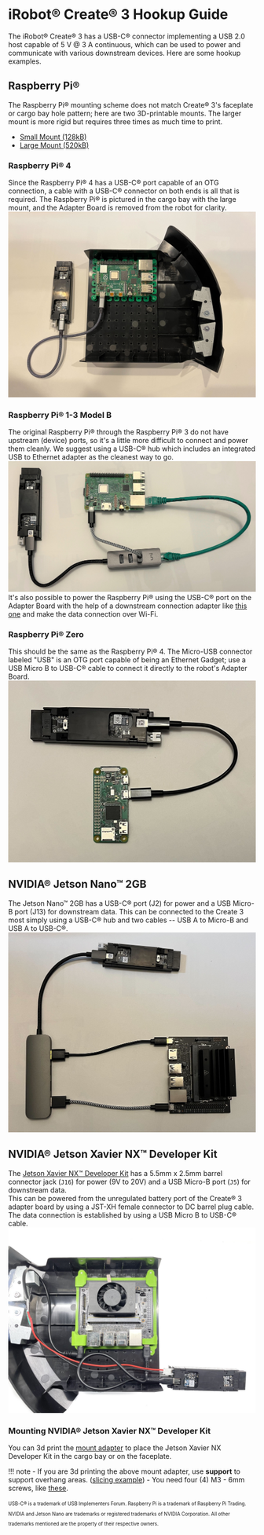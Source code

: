 # iRobot® Create® 3 Hookup Guide

The iRobot® Create® 3 has a USB-C® connector implementing a USB 2.0 host capable of 5 V @ 3 A continuous, which can be used to power and communicate with various downstream devices.
Here are some hookup examples.

## Raspberry Pi®
The Raspberry Pi® mounting scheme does not match Create® 3's faceplate or cargo bay hole pattern; here are two 3D-printable mounts.
The larger mount is more rigid but requires three times as much time to print.

* [Small Mount (128kB)](data/C3-RPi-Mount-Small-20211022.stl)
* [Large Mount (520kB)](data/C3-RPi-Mount-20211022.stl)

### Raspberry Pi® 4
Since the Raspberry Pi® 4 has a USB-C® port capable of an OTG connection, a cable with a USB-C® connector on both ends is all that is required.
The Raspberry Pi® is pictured in the cargo bay with the large mount, and the Adapter Board is removed from the robot for clarity.
![Hookup diagram for Raspberry Pi® 4](data/hookup_pi4.jpg "Raspberry Pi® 4")

### Raspberry Pi® 1-3 Model B
The original Raspberry Pi® through the Raspberry Pi® 3 do not have upstream (device) ports, so it's a little more difficult to connect and power them cleanly.
We suggest using a USB-C® hub which includes an integrated USB to Ethernet adapter as the cleanest way to go.
![Hookup diagram for Raspberry Pi® 3B](data/hookup_pi3b.jpg "Raspberry Pi® 3B")
It's also possible to power the Raspberry Pi® using the USB-C® port on the Adapter Board with the help of a downstream connection adapter like [this one](https://www.adafruit.com/product/4090) and make the data connection over Wi-Fi.

### Raspberry Pi® Zero
This should be the same as the Raspberry Pi® 4.
The Micro-USB connector labeled "USB" is an OTG port capable of being an Ethernet Gadget; use a USB Micro B to USB-C® cable to connect it directly to the robot's Adapter Board.
![Hookup diagram for Raspberry Pi® Zero](data/hookup_piZ.jpg "Raspberry Pi® Zero")

## NVIDIA® Jetson Nano™ 2GB
The Jetson Nano™ 2GB has a USB-C® port (J2) for power and a USB Micro-B port (J13) for downstream data.
This can be connected to the Create 3 most simply using a USB-C® hub and two cables -- USB A to Micro-B and USB A to USB-C®.
![Hookup diagram for Jetson Nano™](data/hookup_nano2gb.jpg "Jetson Nano™ 2GB")

## NVIDIA® Jetson Xavier NX™ Developer Kit
The [Jetson Xavier NX™ Developer Kit](https://developer.nvidia.com/embedded/jetson-xavier-nx-devkit) has a 5.5mm x 2.5mm barrel connector jack (`J16`) for power (9V to 20V) and a USB Micro-B port (`J5`) for downstream data.<br>
This can be powered from the unregulated battery port of the Create® 3  adapter board by using a JST-XH female connector to DC barrel plug cable.
The data connection is established by using a USB Micro B to USB-C® cable.
![Hookup diagram for Jetson Xavier NX™ Developer Kit](data/hookup_jetson_xavier_nx.jpg "Jetson Xavier NX™ Developer Kit")

### Mounting NVIDIA® Jetson Xavier NX™ Developer Kit
You can 3d print the [mount adapter](data/C3-JetsonXavierNX-Mount.3mf) to place the Jetson Xavier NX Developer Kit in the cargo bay or on the faceplate.

!!! note
    - If you are 3d printing the above mount adapter, use **support** to support overhang areas. ([slicing example](data/C3-JetsonXavierNX-Mount_slice-example.png))
    - You need four (4) M3 - 6mm screws, like [these](https://www.amazon.com/dp/B089KR3XHR/).

<sub><sup>USB-C® is a trademark of USB Implementers Forum. Raspberry Pi is a trademark of Raspberry Pi Trading. NVIDIA and Jetson Nano are trademarks or registered trademarks of NVIDIA Corporation. All other trademarks mentioned are the property of their respective owners.</sup></sub>
